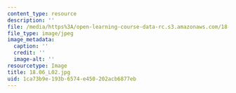 ```yaml
---
content_type: resource
description: ''
file: /media/https%3A/open-learning-course-data-rc.s3.amazonaws.com/18-06-linear-algebra-spring-2010/1ca73b9e193b6574e450202acb6877eb_18.06_L02.jpg
file_type: image/jpeg
image_metadata:
  caption: ''
  credit: ''
  image-alt: ''
resourcetype: Image
title: 18.06_L02.jpg
uid: 1ca73b9e-193b-6574-e450-202acb6877eb
---
```


